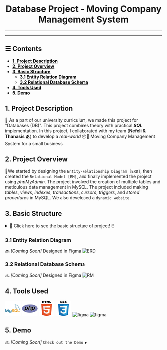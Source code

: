 # <h1 style="text-align: center"> Database Project - Moving Company Management System
---
---
## ☰ Contents
- [<span style=color:black> <u>**1. Project Description**</u>](#1-project-description)</span>
- [<span style=color:black> <u>**2. Project Overview**</u>](#2-project-overview)</span>
- [<span style=color:black> <u>**3. Basic Structure**</u>](#3-basic-structure)</span>
  - [<span style=color:black> <u>**3.1 Entity Relation Diagram**</u>](#31-entity-relation-diagram)</span>
  - [<span style=color:black> <u>**3.2 Relational Database Schema**</u>](#32-relational-database-schema)</span>
- [<span style=color:black> <u>**4. Tools Used**</u>](#4-tools-used)</span>
- [<span style=color:black> <u>**5. Demo**</u>](#5-demo)</span>

## 1. Project Description 
📄 As a part of our university curriculum, we made this project for "Databases (DB)". This project combines theory with practical **_SQL_** implementation. In this project, I collaborated with my team (**Nefeli & Thanasis 🫂**) to develop a <i>real-world</i> 📦🚛 Moving Company Management System for a small business

## 2. Project Overview
🎯We started by designing the  `Entity-Relationship Diagram [ERD]`, then created the `Relational Model [RM]`, and finally implemented the project using *phpMyAdmin*. The project involved the creation of multiple tables and meticulous data management in MySQL. The project included making *tables*, *views*, *indexes*, *transactions*, *cursors*, *triggers*, and *stored procedures* in MySQL. We also developed a `dynamic website`.

## 3. Basic Structure
<details>
<summary>
🔎 Click here to see the basic structure of project! 🖱️
</summary>

#### **Identification of Entities:**
⇾ **Secretary**
 <br>
<ins>Attributes: id, firstName, lastName, username, password, phone</ins>
<br>
⇾ **Client** <br>
<ins>Attributes: id, firstName, lastName, phone</ins>
<br>
⇾ **Driver** <br>
<ins>Attributes: id, firstName, lastName, phone</ins>
<br>
⇾ **Orders** <br>
<ins>Attributes: id, price, status</ins>
<br>
⇾ **Delivery**<br>
<ins>Attributes: id, date, pCity, pStreet, pNumber, pPostalCode, dCity, dStreet, dNumber, dPostalCode</ins>
<br>
⇾ **Truck** <br>
<ins>Attributes: id, manufacturer, capacity, purchaseYear, productionYear</ins>
<br>
⇾ **Payment** <br>
<ins>Attributes: id, amount, method, date</ins>
</details>

### 3.1 Entity Relation Diagram
🔜 *[Coming Soon]* Designed in Figma
![ERD]()

### 3.2 Relational Database Schema
🔜 *[Coming Soon]* Designed in Figma
![RM]()

## 4. Tools Used
<p align="left">   

<img src="https://raw.githubusercontent.com/devicons/devicon/master/icons/mysql/mysql-original-wordmark.svg" alt="mysql" width="50" height="50"/>
<img src="https://raw.githubusercontent.com/devicons/devicon/master/icons/php/php-original.svg" alt="php" width="50" height="50"/>  
<img src="https://raw.githubusercontent.com/devicons/devicon/master/icons/html5/html5-original-wordmark.svg" alt="html5" width="50" height="50"/>
<img src="https://raw.githubusercontent.com/devicons/devicon/master/icons/css3/css3-original-wordmark.svg" alt="css3" width="50" height="50"/>
<img src="https://upload.vectorlogo.zone/logos/visualstudio_code/images/a4381320-f83c-4a29-9db3-b241c1d096b1.svg" alt="figma" width="45" height="45"/> 
<img src="https://www.vectorlogo.zone/logos/figma/figma-icon.svg" alt="figma" width="40" height="40"/> 
</p>

##  5. Demo
🔜 *[Coming Soon]* `Check out the Demo!▶️`

